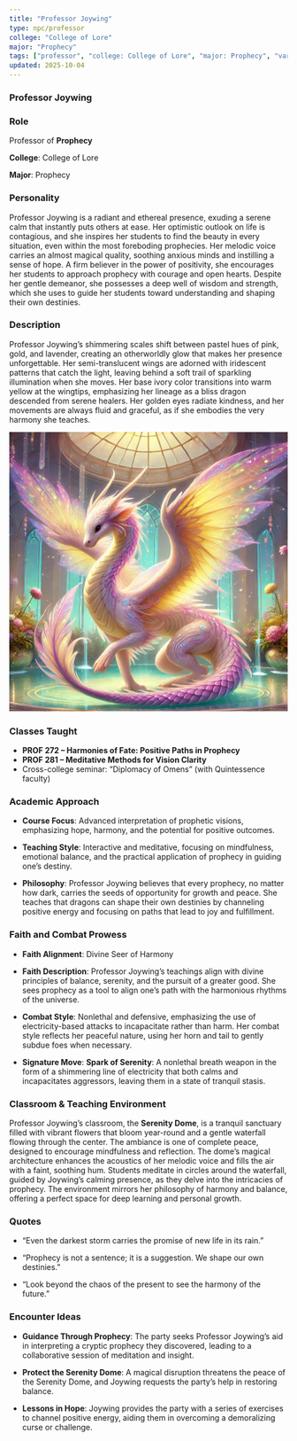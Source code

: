 ```yaml
---
title: "Professor Joywing"
type: npc/professor
college: "College of Lore"
major: "Prophecy"
tags: ["professor", "college: College of Lore", "major: Prophecy", "variant:bliss"]
updated: 2025-10-04
---
```

### Professor Joywing

### Role

Professor of **Prophecy**

**College**: College of Lore

**Major**: Prophecy

### Personality

Professor Joywing is a radiant and ethereal presence, exuding a serene calm that instantly puts others at ease. Her optimistic outlook on life is contagious, and she inspires her students to find the beauty in every situation, even within the most foreboding prophecies. Her melodic voice carries an almost magical quality, soothing anxious minds and instilling a sense of hope. A firm believer in the power of positivity, she encourages her students to approach prophecy with courage and open hearts. Despite her gentle demeanor, she possesses a deep well of wisdom and strength, which she uses to guide her students toward understanding and shaping their own destinies.

### Description

Professor Joywing’s shimmering scales shift between pastel hues of pink, gold, and lavender, creating an otherworldly glow that makes her presence unforgettable. Her semi-translucent wings are adorned with iridescent patterns that catch the light, leaving behind a soft trail of sparkling illumination when she moves. Her base ivory color transitions into warm yellow at the wingtips, emphasizing her lineage as a bliss dragon descended from serene healers. Her golden eyes radiate kindness, and her movements are always fluid and graceful, as if she embodies the very harmony she teaches.

![F94B4654-B49D-44FC-80AC-879B3AB0344E](/assets/images/F94B4654-B49D-44FC-80AC-879B3AB0344E.webp)

### Classes Taught

- **PROF 272 – Harmonies of Fate: Positive Paths in Prophecy**
- **PROF 281 – Meditative Methods for Vision Clarity**
- Cross-college seminar: “Diplomacy of Omens” (with Quintessence faculty)

### Academic Approach

- **Course Focus**: Advanced interpretation of prophetic visions, emphasizing hope, harmony, and the potential for positive outcomes.

- **Teaching Style**: Interactive and meditative, focusing on mindfulness, emotional balance, and the practical application of prophecy in guiding one’s destiny.

- **Philosophy**: Professor Joywing believes that every prophecy, no matter how dark, carries the seeds of opportunity for growth and peace. She teaches that dragons can shape their own destinies by channeling positive energy and focusing on paths that lead to joy and fulfillment.

### Faith and Combat Prowess

- **Faith Alignment**: Divine Seer of Harmony
- **Faith Description**: Professor Joywing’s teachings align with divine principles of balance, serenity, and the pursuit of a greater good. She sees prophecy as a tool to align one’s path with the harmonious rhythms of the universe.

- **Combat Style**: Nonlethal and defensive, emphasizing the use of electricity-based attacks to incapacitate rather than harm. Her combat style reflects her peaceful nature, using her horn and tail to gently subdue foes when necessary.

- **Signature Move**: **Spark of Serenity**: A nonlethal breath weapon in the form of a shimmering line of electricity that both calms and incapacitates aggressors, leaving them in a state of tranquil stasis.

### Classroom & Teaching Environment

Professor Joywing’s classroom, the **Serenity Dome**, is a tranquil sanctuary filled with vibrant flowers that bloom year-round and a gentle waterfall flowing through the center. The ambiance is one of complete peace, designed to encourage mindfulness and reflection. The dome’s magical architecture enhances the acoustics of her melodic voice and fills the air with a faint, soothing hum. Students meditate in circles around the waterfall, guided by Joywing’s calming presence, as they delve into the intricacies of prophecy. The environment mirrors her philosophy of harmony and balance, offering a perfect space for deep learning and personal growth.

### Quotes

- “Even the darkest storm carries the promise of new life in its rain.”

- “Prophecy is not a sentence; it is a suggestion. We shape our own destinies.”

- “Look beyond the chaos of the present to see the harmony of the future.”

### Encounter Ideas

- **Guidance Through Prophecy**: The party seeks Professor Joywing’s aid in interpreting a cryptic prophecy they discovered, leading to a collaborative session of meditation and insight.

- **Protect the Serenity Dome**: A magical disruption threatens the peace of the Serenity Dome, and Joywing requests the party’s help in restoring balance.

- **Lessons in Hope**: Joywing provides the party with a series of exercises to channel positive energy, aiding them in overcoming a demoralizing curse or challenge.
